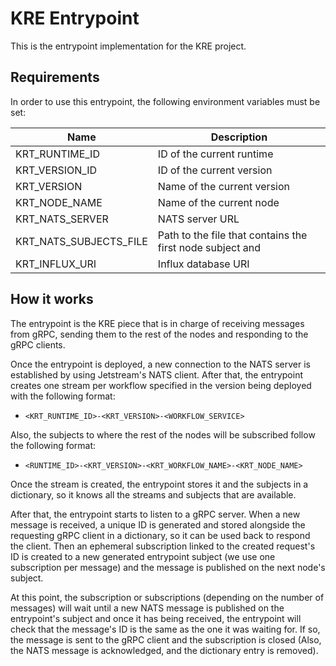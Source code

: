# KRE Entrypoint

This is the entrypoint implementation for the KRE project.

## Requirements

In order to use this entrypoint, the following environment variables must be set:

| Name                   | Description                                               |
|------------------------|-----------------------------------------------------------|
| KRT_RUNTIME_ID         | ID of the current runtime                                 |
| KRT_VERSION_ID         | ID of the current version                                 |
| KRT_VERSION            | Name of the current version                               |
| KRT_NODE_NAME          | Name of the current node                                  |
| KRT_NATS_SERVER        | NATS server URL                                           |
| KRT_NATS_SUBJECTS_FILE | Path to the file that contains the first node subject and |
| KRT_INFLUX_URI         | Influx database URI                                       |

## How it works

The entrypoint is the KRE piece that is in charge of receiving messages from gRPC, sending them to the rest of the nodes and responding to the gRPC clients.

Once the entrypoint is deployed, a new connection to the NATS server is established by using Jetstream's NATS client. After that, the entrypoint creates one stream per workflow specified in the version being deployed with the following format:

- `<KRT_RUNTIME_ID>-<KRT_VERSION>-<WORKFLOW_SERVICE>`

Also, the subjects to where the rest of the nodes will be subscribed follow the following format:

- `<RUNTIME_ID>-<KRT_VERSION>-<KRT_WORKFLOW_NAME>-<KRT_NODE_NAME>`

Once the stream is created, the entrypoint stores it and the subjects in a dictionary, so it
knows all the streams and subjects that are available.

After that, the entrypoint starts to listen to a gRPC server. When a new message is received, a unique ID is generated and stored alongside
the requesting gRPC client in a dictionary, so it can be used back to respond the client.
Then an ephemeral subscription linked to the created request's ID is created to a new generated entrypoint subject (we use one subscription per message) and the message is published on the next node's subject.

At this point, the subscription or subscriptions (depending on the number of messages) will wait until a new NATS message is published on the
entrypoint's subject and once it has being received, the entrypoint will check that the message's ID is the same as the one it was waiting for.
If so, the message is sent to the gRPC client and the subscription is closed (Also, the NATS message is acknowledged, and the dictionary entry is removed).
